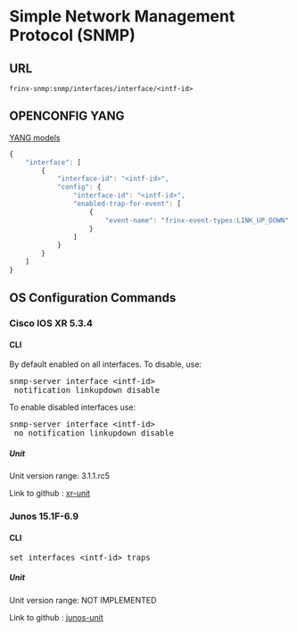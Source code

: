 # Simple Network Management Protocol (SNMP)

## URL

```
frinx-snmp:snmp/interfaces/interface/<intf-id>
```

## OPENCONFIG YANG

[YANG models](https://github.com/FRINXio/openconfig/tree/master/snmp/src/main/yang)

```javascript
{
    "interface": [
        {
            "interface-id": "<intf-id>",
            "config": {
                "interface-id": "<intf-id>",
                "enabled-trap-for-event": [
                    {
                        "event-name": "frinx-event-types:LINK_UP_DOWN"
                    }
                ]
            }
        }
    ]
}

```

## OS Configuration Commands

### Cisco IOS XR 5.3.4

#### CLI

By default enabled on all interfaces. To disable, use:

<pre>
snmp-server interface &lt;intf-id&gt; 
 notification linkupdown disable
</pre>

To enable disabled interfaces use:

<pre>
snmp-server interface &lt;intf-id&gt; 
 no notification linkupdown disable
</pre>

##### Unit

Unit version range: 3.1.1.rc5

Link to github : [xr-unit]()

### Junos 15.1F-6.9

#### CLI

<pre>
set interfaces &lt;intf-id&gt; traps
</pre>

##### Unit

Unit version range: NOT IMPLEMENTED

Link to github : [junos-unit]()

